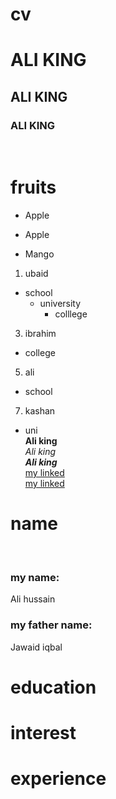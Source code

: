 # cv
# ALI KING
## ALI KING
### ALI KING

<br>
 
# fruits 
+ Apple
- Apple
+ Mango
1. ubaid
  + school
    + university
      + colllege  
3. ibrahim 
 + college 
5. ali
 + school
7. kashan
 + uni </br>
**Ali king** </br>
*Ali king* </br>
***Ali king***  </br>
[my linked](https://youtube.com/channel/UC2DYveYhTkGZI2lwqAYrVhw) </br>
[my linked](https://tse2.mm.bing.net/th?id=OIP.Y2U33GE7LdQ4mTz2Vhd2RwHaFj&pid=Api&P=0)

# **name**
</br>

### my name:
Ali hussain 
</br>

### my father name:
Jawaid iqbal 
</br>
# **education**
# **interest** 
# **experience** 

